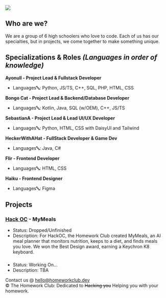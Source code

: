 <img src="https://cdn.primitt.dev/banner"></img>
## Who are we?
We are a group of 6 high schoolers who love to code. Each of us has our specialties, but in projects, we come together to make something unique.
## Specializations & Roles *(Languages in order of knowledge)*
**Ayonull - Project Lead & Fullstack Developer**
* Languages🔤: Python, JS/TS, C++, SQL, PHP, HTML, CSS

**Bongo Cat - Project Lead & Backend/Database Developer**
* Languages🔤: Kotlin, Java, SQL (w/OEM), C++, JS/TS

**SebastianA - Project Lead & Lead UI/UX Developer**
* Languages🔤: Python, HTML, CSS with DaisyUI and Tailwind

**HeckerWithAHat - FullStack Developer & Game Dev**
* Languages🔤: Java, C#

**Flir - Frontend Developer**
* Languages🔤: HTML, CSS

**Haiku - Frontend Designer**
* Languages🔤: Figma

## Projects
### [Hack OC](https://hackoc.org) - MyMeals
* Status: Dropped/Unfinished <br>
* Description: For HackOC, the Homework Club created MyMeals, an AI meal planner that monitors nutrition, keeps to a diet, and finds meals you love. We won the Best Design award, earning a Keychron K8 keyboard.

### <Name TBD>
* Status: Working On...
* Description: TBA


Contact us @ [hello@homeworkclub.dev](mailto:hello@homeworkclub.dev)<br>
©️ The Homework Club: Dedicated to ~~Hacking you~~ Helping you with your homework.
